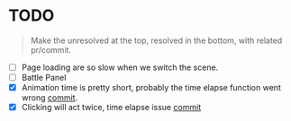 
# TODO

> Make the unresolved at the top, resolved in the bottom, with related pr/commit.

- [ ] Page loading are so slow when we switch the scene.
- [ ] Battle Panel
- [X] Animation time is pretty short, probably the time elapse function went wrong [commit](https://github.com/Leteno/JingKe/commit/a661b17c6c706c8259a72f9a313df1ce699cd96d).
- [X] Clicking will act twice, time elapse issue [commit](https://github.com/Leteno/JingKe/commit/85866060f6eabd2fedeebfa08959751966af5bea)
